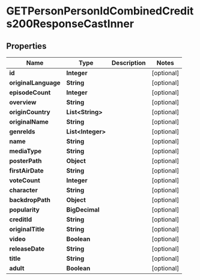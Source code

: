 

# GETPersonPersonIdCombinedCredits200ResponseCastInner


## Properties

| Name | Type | Description | Notes |
|------------ | ------------- | ------------- | -------------|
|**id** | **Integer** |  |  [optional] |
|**originalLanguage** | **String** |  |  [optional] |
|**episodeCount** | **Integer** |  |  [optional] |
|**overview** | **String** |  |  [optional] |
|**originCountry** | **List&lt;String&gt;** |  |  [optional] |
|**originalName** | **String** |  |  [optional] |
|**genreIds** | **List&lt;Integer&gt;** |  |  [optional] |
|**name** | **String** |  |  [optional] |
|**mediaType** | **String** |  |  [optional] |
|**posterPath** | **Object** |  |  [optional] |
|**firstAirDate** | **String** |  |  [optional] |
|**voteCount** | **Integer** |  |  [optional] |
|**character** | **String** |  |  [optional] |
|**backdropPath** | **Object** |  |  [optional] |
|**popularity** | **BigDecimal** |  |  [optional] |
|**creditId** | **String** |  |  [optional] |
|**originalTitle** | **String** |  |  [optional] |
|**video** | **Boolean** |  |  [optional] |
|**releaseDate** | **String** |  |  [optional] |
|**title** | **String** |  |  [optional] |
|**adult** | **Boolean** |  |  [optional] |



